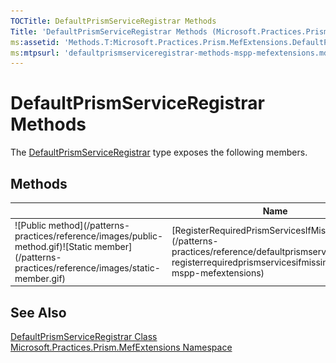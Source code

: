 ```yaml
---
TOCTitle: DefaultPrismServiceRegistrar Methods
Title: 'DefaultPrismServiceRegistrar Methods (Microsoft.Practices.Prism.MefExtensions)'
ms:assetid: 'Methods.T:Microsoft.Practices.Prism.MefExtensions.DefaultPrismServiceRegistrar'
ms:mtpsurl: 'defaultprismserviceregistrar-methods-mspp-mefextensions.md'
---
```


# DefaultPrismServiceRegistrar Methods

The [DefaultPrismServiceRegistrar](/patterns-practices/reference/defaultprismserviceregistrar-class-mspp-mefextensions) type exposes the following members.

## Methods

<table>

<thead>
<tr class="header">
<th> </th>
<th>Name</th>
<th>Description</th>
</tr>
</thead>
<tbody>
<tr class="odd">
<td>![Public method](/patterns-practices/reference/images/public-method.gif)![Static member](/patterns-practices/reference/images/static-member.gif)</td>
<td>[RegisterRequiredPrismServicesIfMissing](/patterns-practices/reference/defaultprismserviceregistrar-registerrequiredprismservicesifmissing-method-mspp-mefextensions)</td>
<td><div class="summary">
Registers the required Prism types that are not already registered in the [AggregateCatalog](http://msdn.microsoft.com/en-us/library/dd833165).
</div></td>
</tr>
</tbody>
</table>

## See Also

[DefaultPrismServiceRegistrar Class](/patterns-practices/reference/defaultprismserviceregistrar-class-mspp-mefextensions)  
[Microsoft.Practices.Prism.MefExtensions Namespace](/patterns-practices/reference/mspp-mefextensions-namespace)  